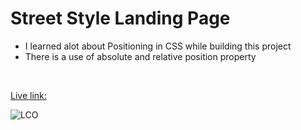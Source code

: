 # Street Style Landing Page

- I learned alot about Positioning in CSS while building this project
- There is a use of absolute and relative position property

<br>

[Live link:](https://street-style-landing-page-p1.netlify.app/)

![LCO](https://learncodeonline.in/mascot.png)
